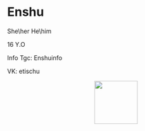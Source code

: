 # Enshu
She\her He\him
 
 16 Y.O

 Info Tgc: Enshuinfo

 VK: etischu
<div id="header" align="center">
<img src="https://media.tenor.com/2OC71RRv8rcAAAAi/me.gif" width="100"/>
</div>
